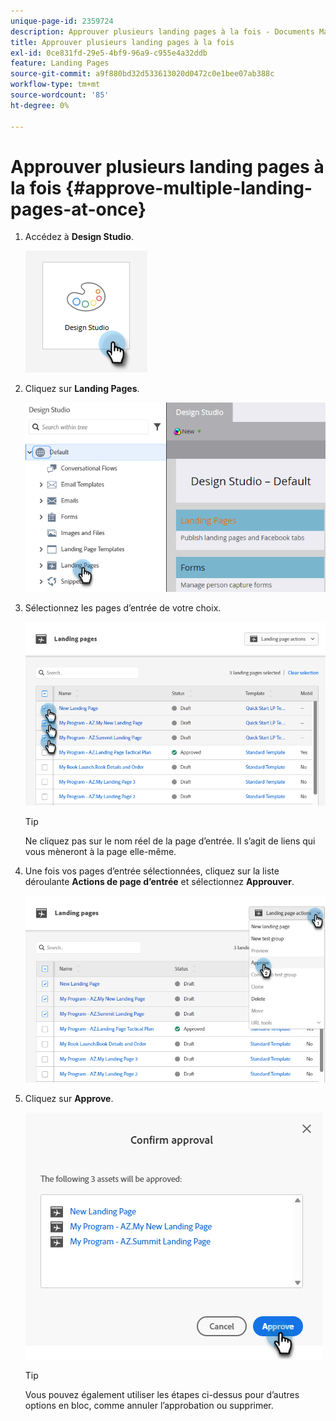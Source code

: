 ```yaml
---
unique-page-id: 2359724
description: Approuver plusieurs landing pages à la fois - Documents Marketo - Documentation du produit
title: Approuver plusieurs landing pages à la fois
exl-id: 0ce831fd-29e5-4bf9-96a9-c955e4a32ddb
feature: Landing Pages
source-git-commit: a9f880bd32d533613020d0472c0e1bee07ab388c
workflow-type: tm+mt
source-wordcount: '85'
ht-degree: 0%

---
```


# Approuver plusieurs landing pages à la fois {#approve-multiple-landing-pages-at-once}

1. Accédez à **Design Studio**.

   ![](assets/approve-multiple-landing-pages-at-once-1.png)

1. Cliquez sur **Landing Pages**.

   ![](assets/approve-multiple-landing-pages-at-once-2.png)

1. Sélectionnez les pages d’entrée de votre choix.

   ![](assets/approve-multiple-landing-pages-at-once-3.png)

   >[!TIP]
   >
   >Ne cliquez pas sur le nom réel de la page d’entrée. Il s’agit de liens qui vous mèneront à la page elle-même.

1. Une fois vos pages d’entrée sélectionnées, cliquez sur la liste déroulante **Actions de page d’entrée** et sélectionnez **Approuver**.

   ![](assets/approve-multiple-landing-pages-at-once-4.png)

1. Cliquez sur **Approve**.

   ![](assets/approve-multiple-landing-pages-at-once-5.png)

   >[!TIP]
   >
   >Vous pouvez également utiliser les étapes ci-dessus pour d’autres options en bloc, comme annuler l’approbation ou supprimer.
